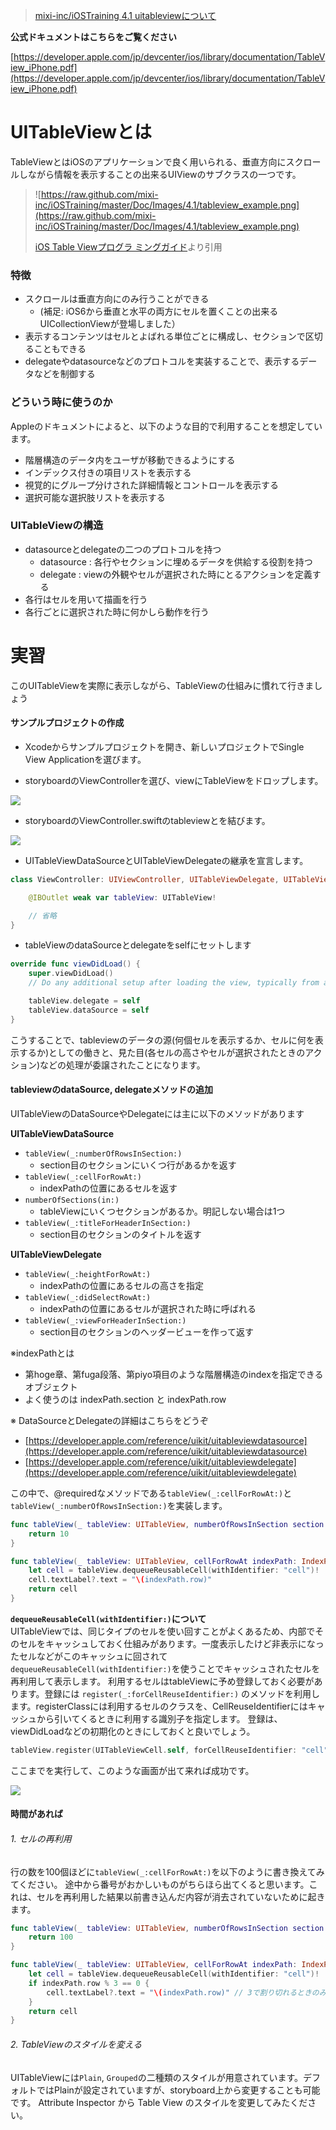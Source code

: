 > [mixi-inc/iOSTraining 4.1 uitableviewについて](https://github.com/mixi-inc/iOSTraining/wiki/4.1-UITableView%E3%81%AB%E3%81%A4%E3%81%84%E3%81%A6)

**公式ドキュメントはこちらをご覧ください**

[https://developer.apple.com/jp/devcenter/ios/library/documentation/TableView_iPhone.pdf](https://developer.apple.com/jp/devcenter/ios/library/documentation/TableView_iPhone.pdf)


# UITableViewとは

TableViewとはiOSのアプリケーションで良く用いられる、垂直方向にスクロールしながら情報を表示することの出来るUIViewのサブクラスの一つです。

> ![https://raw.github.com/mixi-inc/iOSTraining/master/Doc/Images/4.1/tableview_example.png](https://raw.github.com/mixi-inc/iOSTraining/master/Doc/Images/4.1/tableview_example.png)
>
> [iOS Table Viewプログラ
ミングガイド](https://developer.apple.com/jp/devcenter/ios/library/documentation/TableView_iPhone.pdf)より引用

### 特徴

- スクロールは垂直方向にのみ行うことができる
  - (補足: iOS6から垂直と水平の両方にセルを置くことの出来るUICollectionViewが登場しました）
- 表示するコンテンツはセルとよばれる単位ごとに構成し、セクションで区切ることもできる
- delegateやdatasourceなどのプロトコルを実装することで、表示するデータなどを制御する

### どういう時に使うのか

Appleのドキュメントによると、以下のような目的で利用することを想定しています。
- 階層構造のデータ内をユーザが移動できるようにする
- インデックス付きの項目リストを表示する
- 視覚的にグループ分けされた詳細情報とコントロールを表示する
- 選択可能な選択肢リストを表示する

### UITableViewの構造

- datasourceとdelegateの二つのプロトコルを持つ
  - datasource : 各行やセクションに埋めるデータを供給する役割を持つ
  - delegate : viewの外観やセルが選択された時にとるアクションを定義する
- 各行はセルを用いて描画を行う
- 各行ごとに選択された時に何かしら動作を行う


# 実習

このUITableViewを実際に表示しながら、TableViewの仕組みに慣れて行きましょう

#### サンプルプロジェクトの作成

- Xcodeからサンプルプロジェクトを開き、新しいプロジェクトでSingle View Applicationを選びます。



- storyboardのViewControllerを選び、viewにTableViewをドロップします。

![](./images/3_1/image2.png)

- storyboardのViewController.swiftのtableviewとを結びます。

![](./images/3_1/image3.png)

- UITableViewDataSourceとUITableViewDelegateの継承を宣言します。

```swift
class ViewController: UIViewController, UITableViewDelegate, UITableViewDataSource {

    @IBOutlet weak var tableView: UITableView!

    // 省略
}
```
- tableViewのdataSourceとdelegateをselfにセットします

```swift
override func viewDidLoad() {
    super.viewDidLoad()
    // Do any additional setup after loading the view, typically from a nib.

    tableView.delegate = self
    tableView.dataSource = self
}
```
こうすることで、tableviewのデータの源(何個セルを表示するか、セルに何を表示するか)としての働きと、見た目(各セルの高さやセルが選択されたときのアクション)などの処理が委譲されたことになります。

#### tableviewのdataSource, delegateメソッドの追加
UITableViewのDataSourceやDelegateには主に以下のメソッドがあります

**UITableViewDataSource**

- `tableView(_:numberOfRowsInSection:)`
  - section目のセクションにいくつ行があるかを返す
- `tableView(_:cellForRowAt:)`
  - indexPathの位置にあるセルを返す
- `numberOfSections(in:)`
  - tableViewにいくつセクションがあるか。明記しない場合は1つ
- `tableView(_:titleForHeaderInSection:)`
  - section目のセクションのタイトルを返す


**UITableViewDelegate**

- `tableView(_:heightForRowAt:)`
  - indexPathの位置にあるセルの高さを指定
- `tableView(_:didSelectRowAt:)`
  - indexPathの位置にあるセルが選択された時に呼ばれる
- `tableView(_:viewForHeaderInSection:)`
  - section目のセクションのヘッダービューを作って返す

※indexPathとは
- 第hoge章、第fuga段落、第piyo項目のような階層構造のindexを指定できるオブジェクト
- よく使うのは indexPath.section と indexPath.row

※ DataSourceとDelegateの詳細はこちらをどうぞ
- [https://developer.apple.com/reference/uikit/uitableviewdatasource](https://developer.apple.com/reference/uikit/uitableviewdatasource)
- [https://developer.apple.com/reference/uikit/uitableviewdelegate](https://developer.apple.com/reference/uikit/uitableviewdelegate)

この中で、@requiredなメソッドである`tableView(_:cellForRowAt:)`と`tableView(_:numberOfRowsInSection:)`を実装します。

```swift
func tableView(_ tableView: UITableView, numberOfRowsInSection section: Int) -> Int {
    return 10
}

func tableView(_ tableView: UITableView, cellForRowAt indexPath: IndexPath) -> UITableViewCell {
    let cell = tableView.dequeueReusableCell(withIdentifier: "cell")!
    cell.textLabel?.text = "\(indexPath.row)"
    return cell
}
```

**`dequeueReusableCell(withIdentifier:)`について**  
UITableViewでは、同じタイプのセルを使い回すことがよくあるため、内部でそのセルをキャッシュしておく仕組みがあります。一度表示したけど非表示になったセルなどがこのキャッシュに回されて`dequeueReusableCell(withIdentifier:)`を使うことでキャッシュされたセルを再利用して表示します。
利用するセルはtableViewに予め登録しておく必要があります。登録には
`register(_:forCellReuseIdentifier:)` のメソッドを利用します。registerClassには利用するセルのクラスを、CellReuseIdentifierにはキャッシュから引いてくるときに利用する識別子を指定します。
登録は、viewDidLoadなどの初期化のときにしておくと良いでしょう。

```swift
tableView.register(UITableViewCell.self, forCellReuseIdentifier: "cell")
```

ここまでを実行して、このような画面が出て来れば成功です。

![](./images/3_1/image4.png)

#### 時間があれば

###### 1. セルの再利用

行の数を100個ほどに`tableView(_:cellForRowAt:)`を以下のように書き換えてみてください。
途中から番号がおかしいものがちらほら出てくると思います。これは、セルを再利用した結果以前書き込んだ内容が消去されていないために起きます。

```swift
func tableView(_ tableView: UITableView, numberOfRowsInSection section: Int) -> Int {
    return 100
}

func tableView(_ tableView: UITableView, cellForRowAt indexPath: IndexPath) -> UITableViewCell {
    let cell = tableView.dequeueReusableCell(withIdentifier: "cell")!
    if indexPath.row % 3 == 0 {
        cell.textLabel?.text = "\(indexPath.row)" // 3で割り切れるときのみ、textを代入
    }
    return cell
}
```

###### 2. TableViewのスタイルを変える
UITableViewには`Plain`, `Grouped`の二種類のスタイルが用意されています。デフォルトではPlainが設定されていますが、storyboard上から変更することも可能です。
Attribute Inspector から Table View のスタイルを変更してみたください。
